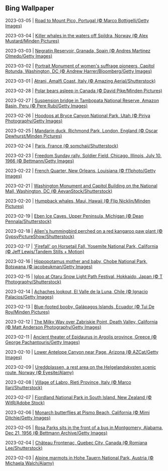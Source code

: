 ## Bing Wallpaper
2023-03-05 | [Road to Mount Pico, Portugal (© Marco Bottigelli/Getty Images)](./wallpaper/2023-03-05.jpg) 

2023-03-04 | [Killer whales in the waters off Spildra, Norway (© Alex Mustard/Minden Pictures)](./wallpaper/2023-03-04.jpg) 

2023-03-03 | [Negratín Reservoir, Granada, Spain (© Andres Martinez Olmedo/Getty Images)](./wallpaper/2023-03-03.jpg) 

2023-03-02 | [Portrait Monument of women's suffrage pioneers, Capitol Rotunda, Washington, DC (© Andrew Harrer/Bloomberg/Getty Images)](./wallpaper/2023-03-02.jpg) 

2023-03-01 | [Atrani, Amalfi Coast, Italy (© Amazing Aerial/Shutterstock)](./wallpaper/2023-03-01.jpg) 

2023-02-28 | [Polar bears asleep in Canada (© David Pike/Minden Pictures)](./wallpaper/2023-02-28.jpg) 

2023-02-27 | [Suspension bridge in Tambopata National Reserve, Amazon Basin, Peru (© Pere Rubi/Getty Images)](./wallpaper/2023-02-27.jpg) 

2023-02-26 | [Hoodoos at Bryce Canyon National Park, Utah (© Piriya Photography/Getty Images)](./wallpaper/2023-02-26.jpg) 

2023-02-25 | [Mandarin duck, Richmond Park, London, England (© Oscar Dewhurst/Minden Pictures)](./wallpaper/2023-02-25.jpg) 

2023-02-24 | [Paris, France (© somchaij/Shutterstock)](./wallpaper/2023-02-24.jpg) 

2023-02-23 | [Freedom Sunday rally, Soldier Field, Chicago, Illinois, July 10, 1966 (© Bettmann/Getty Images)](./wallpaper/2023-02-23.jpg) 

2023-02-22 | [French Quarter, New Orleans, Louisiana (© f11photo/Getty Images)](./wallpaper/2023-02-22.jpg) 

2023-02-21 | [Washington Monument and Capitol Building on the National Mall, Washington, DC (© AevanStock/Shutterstock)](./wallpaper/2023-02-21.jpg) 

2023-02-20 | [Humpback whales, Maui, Hawaii (© Flip Nicklin/Minden Pictures)](./wallpaper/2023-02-20.jpg) 

2023-02-19 | [Eben Ice Caves, Upper Peninsula, Michigan (© Dean Pennala/Shutterstock)](./wallpaper/2023-02-19.jpg) 

2023-02-18 | [Allen's hummingbird perched on a red kangaroo paw plant (© GypsyPictureShow/Shutterstock)](./wallpaper/2023-02-18.jpg) 

2023-02-17 | ['Firefall' on Horsetail Fall, Yosemite National Park, California (© Jeff Lewis/Tandem Stills + Motion)](./wallpaper/2023-02-17.jpg) 

2023-02-16 | [Hippopotamus mother and baby, Chobe National Park, Botswana (© jacobeukman/Getty Images)](./wallpaper/2023-02-16.jpg) 

2023-02-15 | [Igloo at Otaru Snow Light Path Festival, Hokkaido, Japan (© T Photography/Shutterstock)](./wallpaper/2023-02-15.jpg) 

2023-02-14 | [Achaches lookout, El Valle de la Luna, Chile (© Ignacio Palacios/Getty Images)](./wallpaper/2023-02-14.jpg) 

2023-02-13 | [Blue-footed booby, Galápagos Islands, Ecuador (© Tui De Roy/Minden Pictures)](./wallpaper/2023-02-13.jpg) 

2023-02-12 | [The Milky Way over Zabriskie Point, Death Valley, California (© Matt Anderson Photography/Getty Images)](./wallpaper/2023-02-12.jpg) 

2023-02-11 | [Ancient theater of Epidaurus in Argolis province, Greece (© George Pachantouris/Getty Images)](./wallpaper/2023-02-11.jpg) 

2023-02-10 | [Lower Antelope Canyon near Page, Arizona (© AZCat/Getty Images)](./wallpaper/2023-02-10.jpg) 

2023-02-09 | [Ureddplassen, a rest area on the Helgelandskysten scenic route, Norway (© Eyesite/Alamy)](./wallpaper/2023-02-09.jpg) 

2023-02-08 | [Village of Labro, Rieti Province, Italy (© Marco Ilari/Shutterstock)](./wallpaper/2023-02-08.jpg) 

2023-02-07 | [Fiordland National Park in South Island, New Zealand (© WitR/Adobe Stock)](./wallpaper/2023-02-07.jpg) 

2023-02-06 | [Monarch butterflies at Pismo Beach, California (© Mimi Ditchie/Getty Images)](./wallpaper/2023-02-06.jpg) 

2023-02-05 | [Rosa Parks sits in the front of a bus in Montgomery, Alabama, Dec 21, 1956 (© Bettmann Archive/Getty Images)](./wallpaper/2023-02-05.jpg) 

2023-02-04 | [Château Frontenac, Quebec City, Canada (© Romiana Lee/Shutterstock)](./wallpaper/2023-02-04.jpg) 

2023-02-03 | [Alpine marmots in Hohe Tauern National Park, Austria (© Michaela Walch/Alamy)](./wallpaper/2023-02-03.jpg) 

